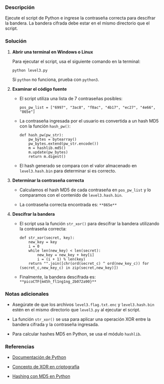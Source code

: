 ### Descripción

Ejecute el script de Python e ingrese la contraseña correcta para descifrar la bandera. La bandera cifrada debe estar en el mismo directorio que el script.
### Solución

1. **Abrir una terminal en Windows o Linux**
    
    Para ejecutar el script, usa el siguiente comando en la terminal:
    
    ```
    python level3.py
    ```
    
    Si `python` no funciona, prueba con `python3`.
    
2. **Examinar el código fuente**
    
    - El script utiliza una lista de 7 contraseñas posibles:
        
        ```
        pos_pw_list = ["6997", "3ac8", "f0ac", "4b17", "ec27", "4e66", "865e"]
        ```
        
    - La contraseña ingresada por el usuario es convertida a un hash MD5 con la función `hash_pw()`:
        
        ```
        def hash_pw(pw_str):
            pw_bytes = bytearray()
            pw_bytes.extend(pw_str.encode())
            m = hashlib.md5()
            m.update(pw_bytes)
            return m.digest()
        ```
        
    - El hash generado se compara con el valor almacenado en `level3.hash.bin` para determinar si es correcto.
        
3. **Determinar la contraseña correcta**
    
    - Calculamos el hash MD5 de cada contraseña en `pos_pw_list` y lo comparamos con el contenido de `level3.hash.bin`.
        
    - La contraseña correcta encontrada es:
        `**865e**`
4. **Descifrar la bandera**
    
    - El script usa la función `str_xor()` para descifrar la bandera utilizando la contraseña correcta:
        
        ```
        def str_xor(secret, key):
            new_key = key
            i = 0
            while len(new_key) < len(secret):
                new_key = new_key + key[i]
                i = (i + 1) % len(key)        
            return "".join([chr(ord(secret_c) ^ ord(new_key_c)) for (secret_c,new_key_c) in zip(secret,new_key)])
        ```
    - Finalmente, la bandera descifrada es:
        `**picoCTF{m45h_fl1ng1ng_2b072a90}**`

### Notas adicionales

- Asegúrate de que los archivos `level3.flag.txt.enc` y `level3.hash.bin` estén en el mismo directorio que `level3.py` al ejecutar el script.
    
- La función `str_xor()` se usa para aplicar una operación XOR entre la bandera cifrada y la contraseña ingresada.
    
- Para calcular hashes MD5 en Python, se usa el módulo `hashlib`.

### Referencias

- [Documentación de Python](https://docs.python.org/3/)
    
- [Concepto de XOR en criptografía](https://en.wikipedia.org/wiki/XOR_cipher)
    
- [Hashing con MD5 en Python](https://docs.python.org/3/library/hashlib.html)